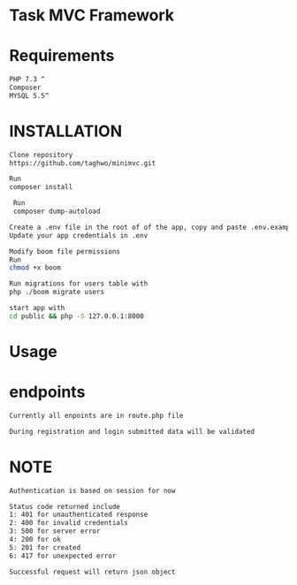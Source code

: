 # Task MVC Framework

# Requirements
```sh
PHP 7.3 ^
Composer
MYSQL 5.5^
```

# INSTALLATION
```sh
Clone repository
https://github.com/taghwo/minimvc.git
```
```sh
Run
composer install
```

```sh
 Run
 composer dump-autoload
 ```

```sh
Create a .env file in the root of of the app, copy and paste .env.example placeholders
Update your app credentials in .env
```

```sh
Modify boom file permissions
Run
chmod +x boom
```
```sh
Run migrations for users table with
php ./boom migrate users
```

```sh
start app with
cd public && php -S 127.0.0.1:8000
```

 # Usage
 # endpoints
```sh
Currently all enpoints are in route.php file
```

```sh
During registration and login submitted data will be validated
```

# NOTE
```sh
Authentication is based on session for now
```

```sh
Status code returned include
1: 401 for unauthenticated response
2: 400 for invalid credentials
3: 500 for server error
4: 200 for ok
5: 201 for created
6: 417 for unexpected error
```

```sh
Successful request will return json object
```
